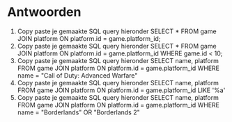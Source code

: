 # Antwoorden

1. Copy paste je gemaakte SQL query hieronder
SELECT * FROM game JOIN platform ON platform.id = game.platform_id;
2. Copy paste je gemaakte SQL query hieronder
SELECT * FROM game JOIN platform ON platform.id = game.platform_id WHERE game.id < 10;
3. Copy paste je gemaakte SQL query hieronder
SELECT name, platform FROM game JOIN platform ON platform.id = game.platform_id WHERE name = "Call of Duty: Advanced Warfare"
4. Copy paste je gemaakte SQL query hieronder
SELECT name, platform FROM game JOIN platform ON platform.id = game.platform_id LIKE '%a'
5. Copy paste je gemaakte SQL query hieronder
SELECT name, platform FROM game JOIN platform ON platform.id = game.platform_id WHERE name = "Borderlands" OR "Borderlands 2"